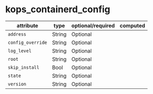 # kops_containerd_config

| attribute | type | optional/required | computed |
| --- | --- | --- | --- |
| `address` | String | Optional |  |
| `config_override` | String | Optional |  |
| `log_level` | String | Optional |  |
| `root` | String | Optional |  |
| `skip_install` | Bool | Optional |  |
| `state` | String | Optional |  |
| `version` | String | Optional |  |
